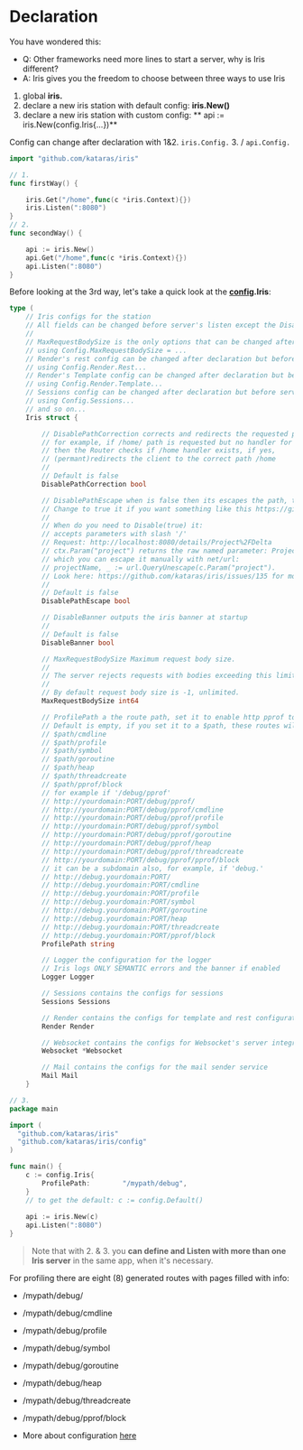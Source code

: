 # Declaration

You have wondered this:

- Q: Other frameworks need more lines to start a server, why is Iris different?
- A: Iris gives you the freedom to choose between three ways to use Iris

 1. global **iris.**
 2. declare a new iris station with default config: **iris.New()** 
 3. declare a new iris station with custom config: ** api := iris.New(config.Iris{...})**
 
Config can change after declaration with 1&2. `iris.Config.` 3. / `api.Config.` 



```go
import "github.com/kataras/iris"

// 1.
func firstWay() {

	iris.Get("/home",func(c *iris.Context){})
	iris.Listen(":8080")
}
// 2.
func secondWay() {

	api := iris.New()
	api.Get("/home",func(c *iris.Context){})
	api.Listen(":8080")
}
```

Before looking at the 3rd way, let's take a quick look at the **[config](configuration.md).Iris**:
```go
type (
	// Iris configs for the station
	// All fields can be changed before server's listen except the DisablePathCorrection field
	//
	// MaxRequestBodySize is the only options that can be changed after server listen -
	// using Config.MaxRequestBodySize = ...
	// Render's rest config can be changed after declaration but before server's listen -
	// using Config.Render.Rest...
	// Render's Template config can be changed after declaration but before server's listen -
	// using Config.Render.Template...
	// Sessions config can be changed after declaration but before server's listen -
	// using Config.Sessions...
	// and so on...
	Iris struct {

		// DisablePathCorrection corrects and redirects the requested path to the registed path
		// for example, if /home/ path is requested but no handler for this Route found,
		// then the Router checks if /home handler exists, if yes,
		// (permant)redirects the client to the correct path /home
		//
		// Default is false
		DisablePathCorrection bool

		// DisablePathEscape when is false then its escapes the path, the named parameters (if any).
		// Change to true it if you want something like this https://github.com/kataras/iris/issues/135 to work
		//
		// When do you need to Disable(true) it:
		// accepts parameters with slash '/'
		// Request: http://localhost:8080/details/Project%2FDelta
		// ctx.Param("project") returns the raw named parameter: Project%2FDelta
		// which you can escape it manually with net/url:
		// projectName, _ := url.QueryUnescape(c.Param("project").
		// Look here: https://github.com/kataras/iris/issues/135 for more
		//
		// Default is false
		DisablePathEscape bool

		// DisableBanner outputs the iris banner at startup
		//
		// Default is false
		DisableBanner bool

		// MaxRequestBodySize Maximum request body size.
		//
		// The server rejects requests with bodies exceeding this limit.
		//
		// By default request body size is -1, unlimited.
		MaxRequestBodySize int64

		// ProfilePath a the route path, set it to enable http pprof tool
		// Default is empty, if you set it to a $path, these routes will handled:
		// $path/cmdline
		// $path/profile
		// $path/symbol
		// $path/goroutine
		// $path/heap
		// $path/threadcreate
		// $path/pprof/block
		// for example if '/debug/pprof'
		// http://yourdomain:PORT/debug/pprof/
		// http://yourdomain:PORT/debug/pprof/cmdline
		// http://yourdomain:PORT/debug/pprof/profile
		// http://yourdomain:PORT/debug/pprof/symbol
		// http://yourdomain:PORT/debug/pprof/goroutine
		// http://yourdomain:PORT/debug/pprof/heap
		// http://yourdomain:PORT/debug/pprof/threadcreate
		// http://yourdomain:PORT/debug/pprof/pprof/block
		// it can be a subdomain also, for example, if 'debug.'
		// http://debug.yourdomain:PORT/
		// http://debug.yourdomain:PORT/cmdline
		// http://debug.yourdomain:PORT/profile
		// http://debug.yourdomain:PORT/symbol
		// http://debug.yourdomain:PORT/goroutine
		// http://debug.yourdomain:PORT/heap
		// http://debug.yourdomain:PORT/threadcreate
		// http://debug.yourdomain:PORT/pprof/block
		ProfilePath string

		// Logger the configuration for the logger
		// Iris logs ONLY SEMANTIC errors and the banner if enabled
		Logger Logger

		// Sessions contains the configs for sessions
		Sessions Sessions

		// Render contains the configs for template and rest configuration
		Render Render

		// Websocket contains the configs for Websocket's server integration
		Websocket *Websocket

		// Mail contains the configs for the mail sender service
		Mail Mail
	}
```
```go
// 3.
package main 

import (
  "github.com/kataras/iris"
  "github.com/kataras/iris/config"
)

func main() {
	c := config.Iris{
		ProfilePath:        "/mypath/debug",
	}
    // to get the default: c := config.Default()
    
	api := iris.New(c)
	api.Listen(":8080")
}

```

> Note that with 2. & 3. you **can define and Listen with more than one Iris server** in the
> same app, when it's necessary.



For profiling there are eight (8) generated routes with pages filled with info:

 -  /mypath/debug/
 -  /mypath/debug/cmdline
 -  /mypath/debug/profile
 -  /mypath/debug/symbol
 -  /mypath/debug/goroutine
 -  /mypath/debug/heap
 -  /mypath/debug/threadcreate
 -  /mypath/debug/pprof/block

-  More about configuration [here](configuration.md)
